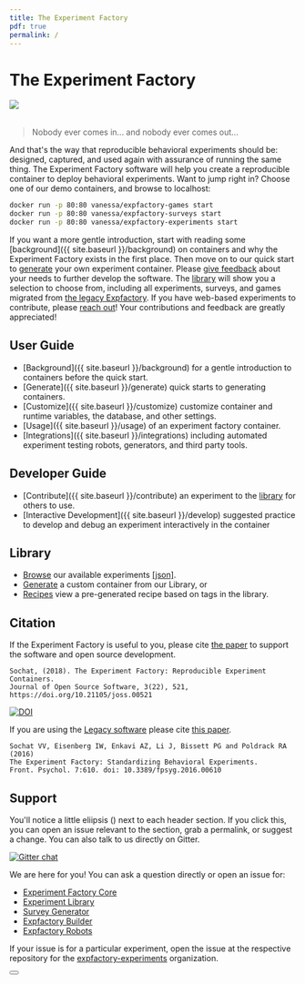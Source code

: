 ```yaml
---
title: The Experiment Factory
pdf: true
permalink: /
---
```


# The Experiment Factory

<div>
    <img src="img/expfactoryticketyellow.png" style="float:left">
</div><br><br>

> Nobody ever comes in... and nobody ever comes out...

<p>And that's the way that reproducible behavioral experiments should be: designed, captured, and used again with assurance of running the same thing.
The Experiment Factory software will help you create a reproducible container to deploy behavioral experiments. Want to jump right in? Choose one of our demo containers, and browse to localhost:</p>


```bash
docker run -p 80:80 vanessa/expfactory-games start
docker run -p 80:80 vanessa/expfactory-surveys start
docker run -p 80:80 vanessa/expfactory-experiments start
```

If you want a more gentle introduction, start with reading some [background]({{ site.baseurl }}/background) on containers and why the Experiment Factory exists in the first place. Then move on to our quick start to [generate](https://expfactory.github.io/generate#quick-start) your own experiment container. Please [give feedback](https://github.com/expfactory/expfactory/issues) about your needs to further develop the software. The [library](https://expfactory.github.io/experiments/) will show you a selection to choose from, including all experiments, surveys, and games migrated from [the legacy Expfactory](https://github.com/expfactory/expfactory-experiments). If you have web-based experiments to contribute, please [reach out](https://github.com/expfactory/expfactory/issues)! Your contributions and feedback are greatly appreciated!

## User Guide

 - [Background]({{ site.baseurl }}/background) for a gentle introduction to containers before the quick start.
 - [Generate]({{ site.baseurl }}/generate) quick starts to generating containers.
 - [Customize]({{ site.baseurl }}/customize) customize container and runtime variables, the database, and other settings.
 - [Usage]({{ site.baseurl }}/usage) of an experiment factory container.
 - [Integrations]({{ site.baseurl }}/integrations) including automated experiment testing robots, generators, and third party tools.

## Developer Guide

 - [Contribute]({{ site.baseurl }}/contribute) an experiment to the [library](https://github.com/expfactory/experiments) for others to use.
 - [Interactive Development]({{ site.baseurl }}/develop) suggested practice to develop and debug an experiment interactively in the container

## Library

 - [Browse](https://expfactory.github.io/experiments/) our available experiments [[json]](https://expfactory.github.io/experiments/library.json).
 - [Generate](https://expfactory.github.io/experiments/generate) a custom container from our Library, or
 - [Recipes](https://expfactory.github.io/experiments/recipes) view a pre-generated recipe based on tags in the library.


## Citation

If the Experiment Factory is useful to you, please cite [the paper](https://doi.org/10.21105/joss.00521) to support the software and open source development.

```
Sochat, (2018). The Experiment Factory: Reproducible Experiment Containers. 
Journal of Open Source Software, 3(22), 521, https://doi.org/10.21105/joss.00521
```
[![DOI](http://joss.theoj.org/papers/10.21105/joss.00521/status.svg)](https://doi.org/10.21105/joss.00521)

If you are using the [Legacy software](https://expfactory.github.io/v1/) please cite [this paper](https://www.frontiersin.org/articles/10.3389/fpsyg.2016.00610/full).

```
Sochat VV, Eisenberg IW, Enkavi AZ, Li J, Bissett PG and Poldrack RA (2016) 
The Experiment Factory: Standardizing Behavioral Experiments. 
Front. Psychol. 7:610. doi: 10.3389/fpsyg.2016.00610
```

## Support
You'll notice a little eliipsis (<i class="fa fa-ellipsis-h"></i>) next to each header section. If you click this, you can open an issue relevant to the section, grab a permalink, or suggest a change. You can also talk to us directly on Gitter.

[![Gitter chat](https://badges.gitter.im/gitterHQ/gitter.png)](https://gitter.im/expfactory/lobby)

We are here for you! You can ask a question directly or open an issue for:

 - [Experiment Factory Core](https://github.com/expfactory/expfactory/issues) 
 - [Experiment Library](https://github.com/expfactory/experiments/issues)
 - [Survey Generator](https://github.com/expfactory/survey-generator/issues)
 - [Expfactory Builder](https://github.com/expfactory/expfactory-builder/issues)
 - [Expfactory Robots](https://github.com/expfactory/expfactory-robots/issues)

If your issue is for a particular experiment, open the issue at the respective repository for the [expfactory-experiments](https://github.com/expfactory-experiments) organization.

<div>
    <a href="/generate"><button class="next-button btn btn-primary"><i class="fa fa-chevron-right"></i> </button></a>
</div><br>
